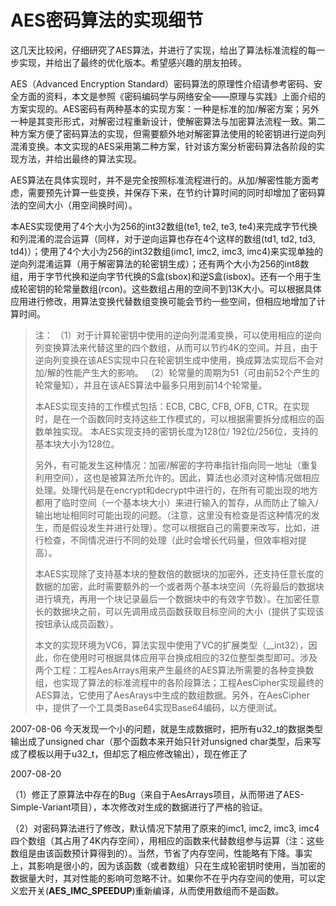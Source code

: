 # AES密码算法的实现细节

这几天比较闲，仔细研究了AES算法，并进行了实现，给出了算法标准流程的每一步实现，并给出了最终的优化版本。希望感兴趣的朋友拍砖。

AES（Advanced Encryption Standard）密码算法的原理性介绍请参考密码、安全方面的资料，本文是参照《密码编码学与网络安全——原理与实践》上面介绍的方案实现的。AES密码有两种基本的实现方案：一种是标准的加/解密方案；另外一种是其变形形式，对解密过程重新设计，使解密算法与加密算法流程一致。第二种方案方便了密码算法的实现，但需要额外地对解密算法使用的轮密钥进行逆向列混淆变换。本文实现的AES采用第二种方案，针对该方案分析密码算法各阶段的实现方法，并给出最终的算法实现。

AES算法在具体实现时，并不是完全按照标准流程进行的。从加/解密性能方面考虑，需要预先计算一些变换，并保存下来，在节约计算时间的同时却增加了密码算法的空间大小（用空间换时间）。

本AES实现使用了4个大小为256的int32数组(te1, te2, te3, te4)来完成字节代换和列混淆的混合运算（同样，对于逆向运算也存在4个这样的数组(td1, td2, td3, td4)）；使用了4个大小为256的int32数组(imc1, imc2, imc3, imc4)来实现单独的逆向列混淆运算（用于解密算法的轮密钥生成）；还有两个大小为256的int8数组，用于字节代换和逆向字节代换的S盒(sbox)和逆S盒(isbox)。还有一个用于生成轮密钥的轮常量数组(rcon)。这些数组占用的空间不到13K大小。可以根据具体应用进行修改，用算法变换代替数组变换可能会节约一些空间，但相应地增加了计算时间。

> 注：
> （1）对于计算轮密钥中使用的逆向列混淆变换，可以使用相应的逆向列变换算法来代替这里的四个数组，从而可以节约4K的空间。并且，由于逆向列变换在该AES实现中只在轮密钥生成中使用，换成算法实现后不会对加/解的性能产生大的影响。
> （2）轮常量的周期为51（可由前52个产生的轮常量知），并且在该AES算法中最多只用到前14个轮常量。
>
>   本AES实现支持的工作模式包括：ECB, CBC, CFB, OFB, CTR。在实现时，是在一个函数同时支持这些工作模式的，可以根据需要拆分成相应的函数单独实现。
>   本AES实现支持的密钥长度为128位/ 192位/256位，支持的基本块大小为128位。
>
>   另外，有可能发生这种情况：加密/解密的字符串指针指向同一地址（重复利用空间），这也是被算法所允许的。因此，算法也必须对这种情况做相应处理。处理代码是在encrypt和decrypt中进行的，在所有可能出现的地方都用了临时空间（一个基本块大小）来进行输入的暂存，从而防止了输入/输出地址相同时可能出现的问题。（注意，这里没有检查是否这种情况的发生，而是假设发生并进行处理）。您可以根据自己的需要来改写，比如，进行检查，不同情况进行不同的处理（此时会增长代码量，但效率相对提高）。
>
>   本AES实现除了支持基本块的整数倍的数据块的加密外，还支持任意长度的数据的加密，此时需要额外的一个或者两个基本块空间（先将最后的数据块进行填充，再用一个块记录最后一个数据块中的有效字节数）。在加密任意长的数据块之前，可以先调用成员函数获取目标空间的大小（提供了实现该按钮承认成员函数）。
>
>   本文的实现环境为VC6，算法实现中使用了VC的扩展类型（__int32），因此，你在使用时可根据具体应用平台换成相应的32位整型类型即可。涉及两个工程：工程AesArrays用来产生最终的AES算法所需要的各种变换数组，也实现了算法的标准流程中的各阶段算法；工程AesCipher实现最终的AES算法，它使用了AesArays中生成的数组数据。另外，在AesCipher中，提供了一个工具类Base64实现Base64编码，以方便测试。

2007-08-06
今天发现一个小的问题，就是生成数据时，把所有u32_t的数据类型输出成了unsigned char（那个函数本来开始只针对unsigned char类型，后来写成了模板以用于u32_t，但却忘了相应修改输出），现在修正了

2007-08-20

（1）修正了原算法中存在的Bug（来自于AesArrays项目，从而带进了AES-Simple-Variant项目），本次修改对生成的数据进行了严格的验证。

（2）对密码算法进行了修改，默认情况下禁用了原来的imc1, imc2, imc3, imc4四个数组（其占用了4K内存空间），用相应的函数来代替数组参与运算（注：这些数组是由该函数预计算得到的）。当然，节省了内存空间，性能略有下降。事实上，其影响是很小的，因为该函数（或者数组）只在生成轮密钥时使用，当加密的数据量大时，其对性能的影响可忽略不计。如果你不在乎内存空间的使用，可以定义宏开关(__AES_IMC_SPEEDUP__)重新编译，从而使用数组而不是函数。